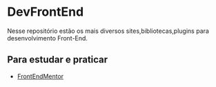 # DevFrontEnd
Nesse repositório estão os mais diversos sites,bibliotecas,plugins para desenvolvimento Front-End.

## Para estudar e praticar
<div>
  <ul>
    <li> <a href="https://www.frontendmentor.io/home" target="_blank">FrontEndMentor</a></li>
  </ul>
</div>
